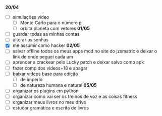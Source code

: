 **20/04**
- [ ] simulações vídeo
	- [ ] Monte Carlo para o número pi 
	- [ ] orbita planeta com vetores 
**01/05**
- [ ] guardar todas as minhas contas
- [ ] alterar as senhas
- [x] me assumir como hacker
**02/05**
- [ ] salvar offline todos os meus apps mod no site do jzsmatrix e deixar o link de onde peguei cada um
- [ ] aprender a crackear pelo Lucky patch e deixar salvo como apk
- [ ] fazer comp dos vídeos+18 e apagar 
- [ ] baixar vídeos base para edição 
	- [ ] de império 
	- [ ] de natureza humana e natural 
**05/05**
- [ ] organizar os plugins em python 
- [ ] organizar como vai ser os treinos de voz e as coisas fitness 
- [ ] organizar meus livros no meu drive 
- [ ] estudar gramática e escrita de livros 
